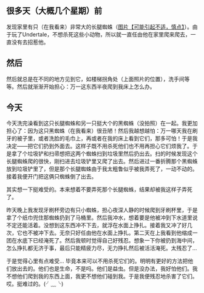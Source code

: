 ## 很多天（大概几个星期）前
发现家里有只（在我看来）非常大的长腿蜘蛛（[图片【可能引起不适，慎点】](https://raw.githubusercontent.com/SweetIceLolly/sweeticelolly.github.io/master/articles/long-leg-spider.jpg)）。由于玩了Undertale，不想杀死这些小动物，所以就一直任由他在家里爬来爬去，一直没有去招惹他。

## 然后
然后就总是在不同的地方见到它，如楼梯拐角处（上面照片的位置），洗手间等等。然后就渐渐开始担心：万一这东西半夜爬到我床上怎么办。

## 今天
今天洗完澡看到这只长腿蜘蛛和另一只挺大个的黑蜘蛛（没拍照）在一起。我更加担心了：因为这只黑蜘蛛（在我看来）很丑陋！然后我越想越怕：万一哪天我在刷牙的被子里，或者洗脸的毛巾上，再或者在我的床上看到它们，那多可怕！于是我决定——把它们扔到外面去。这样子既不用杀死他们也不用再担心它们烦我了。于是拿了个垃圾铲和扫帚想把这两个蜘蛛扫到垃圾里然后扔出去。扫的时候发现这个长腿蜘蛛爬的很快，刚扫进去垃圾铲里又爬了出去。然后进过一番折腾那个黑蜘蛛放到垃圾铲里了，但是那个长腿蜘蛛由于我太粗鲁似乎被我弄死了，一动不动的。接着我便开门把这俩只蜘蛛倒了出去。

其实想一下挺难受的。本来想着不要弄死那个长腿蜘蛛，结果却被我这样子弄死了。

昨天晚上我发现牙刷杯旁边有只小蜘蛛，担心夜深人静的时候爬到牙刷杯里，于是拿了个纸巾兜住那蜘蛛扔到了马桶里。然后我冲水，想着要是他被冲到下水道里说不定还能活着。没想到这东西冲不下去，就浮在水面上挣扎。接着我又冲了好几次，它也不被冲下去。无奈只好任由他在水面上挣扎。第二天在上我看到他缩成一团在水底下已经淹死了。然后我顿时觉得自己好残忍。想象一下你被扔到海中间，怎么挣扎都无济于事，最后只能精疲力尽，无力挣扎然后被活活淹死。太残忍了...

于是觉得心里有点难受... 毕竟本来可以不用杀死它们的。明明有更好的方法把他们放出去的。他们也是生命，不是吗。他们是益虫。但是没办法，我好怕他们。我不想他们爬到我的东西上面，我更不想他们碰到我。于是我便残忍地杀害了它们。哎。挺难过的。(╯﹏╰)
